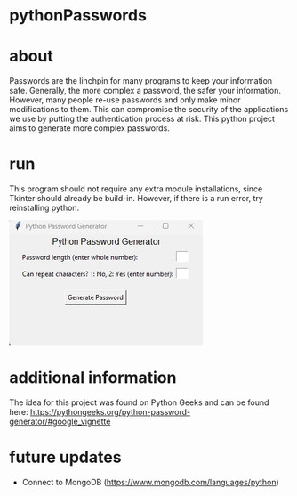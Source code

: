 # pythonPasswords

# about

Passwords are the linchpin for many programs to keep your information safe. Generally, the more complex a password, the safer your information. However, many people re-use passwords and only make minor modifications to them. This can compromise the security of the applications we use by putting the authentication process at risk. This python project aims to generate more complex passwords.

# run

This program should not require any extra module installations, since Tkinter should already be build-in. However, if there is a run error, try reinstalling python.

![Initial generator](image.png)

# additional information

The idea for this project was found on Python Geeks and can be found here: https://pythongeeks.org/python-password-generator/#google_vignette

# future updates
 - Connect to MongoDB
 (https://www.mongodb.com/languages/python)
